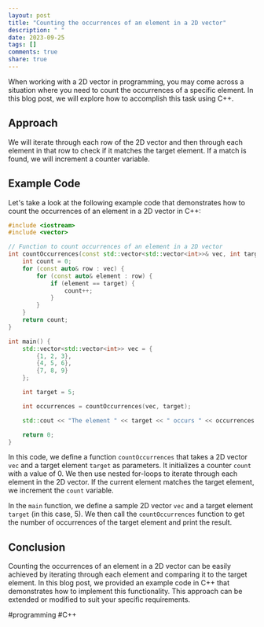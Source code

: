```yaml
---
layout: post
title: "Counting the occurrences of an element in a 2D vector"
description: " "
date: 2023-09-25
tags: []
comments: true
share: true
---
```


When working with a 2D vector in programming, you may come across a situation where you need to count the occurrences of a specific element. In this blog post, we will explore how to accomplish this task using C++.

## Approach

We will iterate through each row of the 2D vector and then through each element in that row to check if it matches the target element. If a match is found, we will increment a counter variable.

## Example Code

Let's take a look at the following example code that demonstrates how to count the occurrences of an element in a 2D vector in C++:

```cpp
#include <iostream>
#include <vector>

// Function to count occurrences of an element in a 2D vector
int countOccurrences(const std::vector<std::vector<int>>& vec, int target) {
    int count = 0;
    for (const auto& row : vec) {
        for (const auto& element : row) {
            if (element == target) {
                count++;
            }
        }
    }
    return count;
}

int main() {
    std::vector<std::vector<int>> vec = {
        {1, 2, 3},
        {4, 5, 6},
        {7, 8, 9}
    };

    int target = 5;

    int occurrences = countOccurrences(vec, target);

    std::cout << "The element " << target << " occurs " << occurrences << " times." << std::endl;

    return 0;
}
```

In this code, we define a function `countOccurrences` that takes a 2D vector `vec` and a target element `target` as parameters. It initializes a counter `count` with a value of 0. We then use nested for-loops to iterate through each element in the 2D vector. If the current element matches the target element, we increment the `count` variable.

In the `main` function, we define a sample 2D vector `vec` and a target element `target` (in this case, 5). We then call the `countOccurrences` function to get the number of occurrences of the target element and print the result.

## Conclusion

Counting the occurrences of an element in a 2D vector can be easily achieved by iterating through each element and comparing it to the target element. In this blog post, we provided an example code in C++ that demonstrates how to implement this functionality. This approach can be extended or modified to suit your specific requirements.

#programming #C++
